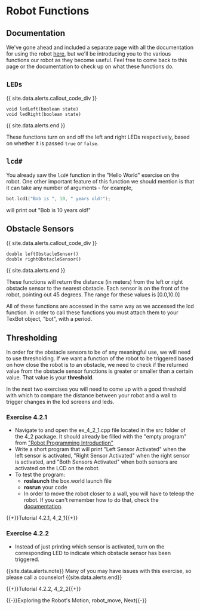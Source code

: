 # Robot Functions
## Documentation 

We've gone ahead and included a separate page with all the documentation for using the robot [here](docs.html), but we'll be introducing you to the various functions our robot as they become useful. Feel free to come back to this page or the documentation to check up on what these functions do.

## `LEDs`

{{ site.data.alerts.callout_code_div }}
```
void ledLeft(boolean state)
void ledRight(boolean state)
```
{{ site.data.alerts.end }}

These functions turn on and off the left and right LEDs respectively, based on whether it is passed `true` or `false`. 

## `lcd#`

You already saw the `lcd#` function in the "Hello World" exercise on the robot. One other important feature of this function we should mention is that it can take any number of arguments - for example,

```cpp
bot.lcd1("Bob is ", 10, " years old!");
```

will print out "Bob is 10 years old!"


## Obstacle Sensors

{{ site.data.alerts.callout_code_div }}
```
double leftObstacleSensor()
double rightObstacleSensor()
```
{{ site.data.alerts.end }}


These functions will return the distance (in meters) from the left or right obstacle sensor to the nearest obstacle. Each sensor is on the front of the robot, pointing out 45 degrees. The range for these values is [0.0,10.0]

All of these functions are accessed in the same way as we accessed the lcd function. In order to call these functions you must attach them to your TexBot object, "bot", with a period.

## Thresholding

In order for the obstacle sensors to be of any meaningful use, we will need to use thresholding. If we want a function of the robot to be triggered based on how close the robot is to an obstacle, we need to check if the returned value from the obstacle sensor functions is greater or smaller than a certain value. That value is your **threshold**. 

In the next two exercises you will need to come up with a good threshold with which to compare the distance between your robot and a wall to trigger changes in the lcd screens and leds.

### Exercise 4.2.1

- Navigate to and open the ex_4_2_1.cpp file located in the src folder of the 4_2 package. It should already be filled with the "empty program" from ["Robot Programming Introduction"](/robot_programming_introduction.html)
- Write a short program that will print "Left Sensor Activated" when the left sensor is activated, "Right Sensor Activated" when the right sensor is activated, and "Both Sensors Activated" when both sensors are activated on the LCD on the robot.
- To test the program:
  - **roslaunch** the box.world launch file
  - **rosrun** your code
  - In order to move the robot closer to a wall, you will have to teleop the robot. If you can't remember how to do that, check the [documentation](/docs.html).

{{+}}Tutorial 4.2.1, 4_2_1{{+}}


### Exercise 4.2.2

- Instead of just printing which sensor is activated, turn on the corresponding LED to indicate which obstacle sensor has been triggered.

{{site.data.alerts.note}}
Many of you may have issues with this exercise, so please call a counselor!
{{site.data.alerts.end}}

{{+}}Tutorial 4.2.2, 4_2_2{{+}}


{{-}}Exploring the Robot's Motion, robot_move, Next{{-}}

